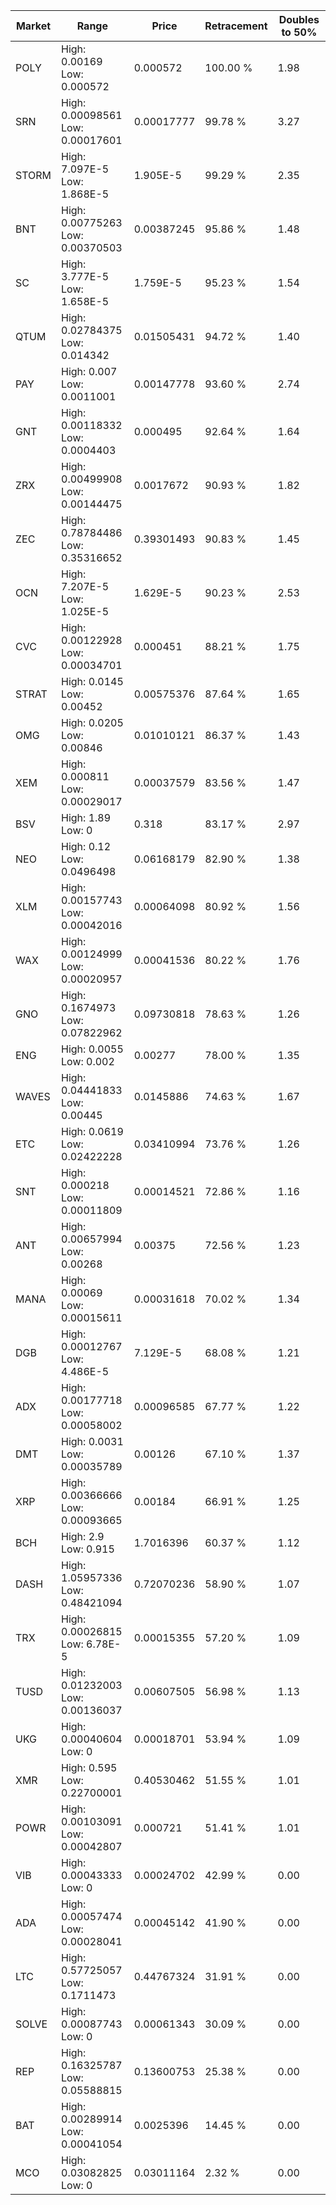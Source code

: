 | Market | Range | Price| Retracement | Doubles to 50% |
| --- | --- | --- | --- | --- |
| POLY | High: 0.00169<br />Low: 0.000572 | 0.000572 | 100.00 % | 1.98 |
| SRN | High: 0.00098561<br />Low: 0.00017601 | 0.00017777 | 99.78 % | 3.27 |
| STORM | High: 7.097E-5<br />Low: 1.868E-5 | 1.905E-5 | 99.29 % | 2.35 |
| BNT | High: 0.00775263<br />Low: 0.00370503 | 0.00387245 | 95.86 % | 1.48 |
| SC | High: 3.777E-5<br />Low: 1.658E-5 | 1.759E-5 | 95.23 % | 1.54 |
| QTUM | High: 0.02784375<br />Low: 0.014342 | 0.01505431 | 94.72 % | 1.40 |
| PAY | High: 0.007<br />Low: 0.0011001 | 0.00147778 | 93.60 % | 2.74 |
| GNT | High: 0.00118332<br />Low: 0.0004403 | 0.000495 | 92.64 % | 1.64 |
| ZRX | High: 0.00499908<br />Low: 0.00144475 | 0.0017672 | 90.93 % | 1.82 |
| ZEC | High: 0.78784486<br />Low: 0.35316652 | 0.39301493 | 90.83 % | 1.45 |
| OCN | High: 7.207E-5<br />Low: 1.025E-5 | 1.629E-5 | 90.23 % | 2.53 |
| CVC | High: 0.00122928<br />Low: 0.00034701 | 0.000451 | 88.21 % | 1.75 |
| STRAT | High: 0.0145<br />Low: 0.00452 | 0.00575376 | 87.64 % | 1.65 |
| OMG | High: 0.0205<br />Low: 0.00846 | 0.01010121 | 86.37 % | 1.43 |
| XEM | High: 0.000811<br />Low: 0.00029017 | 0.00037579 | 83.56 % | 1.47 |
| BSV | High: 1.89<br />Low: 0 | 0.318 | 83.17 % | 2.97 |
| NEO | High: 0.12<br />Low: 0.0496498 | 0.06168179 | 82.90 % | 1.38 |
| XLM | High: 0.00157743<br />Low: 0.00042016 | 0.00064098 | 80.92 % | 1.56 |
| WAX | High: 0.00124999<br />Low: 0.00020957 | 0.00041536 | 80.22 % | 1.76 |
| GNO | High: 0.1674973<br />Low: 0.07822962 | 0.09730818 | 78.63 % | 1.26 |
| ENG | High: 0.0055<br />Low: 0.002 | 0.00277 | 78.00 % | 1.35 |
| WAVES | High: 0.04441833<br />Low: 0.00445 | 0.0145886 | 74.63 % | 1.67 |
| ETC | High: 0.0619<br />Low: 0.02422228 | 0.03410994 | 73.76 % | 1.26 |
| SNT | High: 0.000218<br />Low: 0.00011809 | 0.00014521 | 72.86 % | 1.16 |
| ANT | High: 0.00657994<br />Low: 0.00268 | 0.00375 | 72.56 % | 1.23 |
| MANA | High: 0.00069<br />Low: 0.00015611 | 0.00031618 | 70.02 % | 1.34 |
| DGB | High: 0.00012767<br />Low: 4.486E-5 | 7.129E-5 | 68.08 % | 1.21 |
| ADX | High: 0.00177718<br />Low: 0.00058002 | 0.00096585 | 67.77 % | 1.22 |
| DMT | High: 0.0031<br />Low: 0.00035789 | 0.00126 | 67.10 % | 1.37 |
| XRP | High: 0.00366666<br />Low: 0.00093665 | 0.00184 | 66.91 % | 1.25 |
| BCH | High: 2.9<br />Low: 0.915 | 1.7016396 | 60.37 % | 1.12 |
| DASH | High: 1.05957336<br />Low: 0.48421094 | 0.72070236 | 58.90 % | 1.07 |
| TRX | High: 0.00026815<br />Low: 6.78E-5 | 0.00015355 | 57.20 % | 1.09 |
| TUSD | High: 0.01232003<br />Low: 0.00136037 | 0.00607505 | 56.98 % | 1.13 |
| UKG | High: 0.00040604<br />Low: 0 | 0.00018701 | 53.94 % | 1.09 |
| XMR | High: 0.595<br />Low: 0.22700001 | 0.40530462 | 51.55 % | 1.01 |
| POWR | High: 0.00103091<br />Low: 0.00042807 | 0.000721 | 51.41 % | 1.01 |
| VIB | High: 0.00043333<br />Low: 0 | 0.00024702 | 42.99 % | 0.00 |
| ADA | High: 0.00057474<br />Low: 0.00028041 | 0.00045142 | 41.90 % | 0.00 |
| LTC | High: 0.57725057<br />Low: 0.1711473 | 0.44767324 | 31.91 % | 0.00 |
| SOLVE | High: 0.00087743<br />Low: 0 | 0.00061343 | 30.09 % | 0.00 |
| REP | High: 0.16325787<br />Low: 0.05588815 | 0.13600753 | 25.38 % | 0.00 |
| BAT | High: 0.00289914<br />Low: 0.00041054 | 0.0025396 | 14.45 % | 0.00 |
| MCO | High: 0.03082825<br />Low: 0 | 0.03011164 | 2.32 % | 0.00 |
